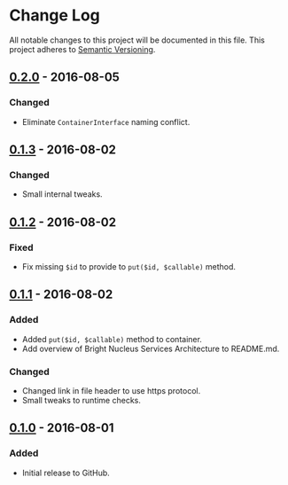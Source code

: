# Change Log
All notable changes to this project will be documented in this file.
This project adheres to [Semantic Versioning](http://semver.org/).

## [0.2.0] - 2016-08-05
### Changed
- Eliminate `ContainerInterface` naming conflict.

## [0.1.3] - 2016-08-02
### Changed
- Small internal tweaks.

## [0.1.2] - 2016-08-02
### Fixed
- Fix missing `$id` to provide to `put($id, $callable)` method.

## [0.1.1] - 2016-08-02
### Added
- Added `put($id, $callable)` method to container.
- Add overview of Bright Nucleus Services Architecture to README.md.

### Changed
- Changed link in file header to use https protocol.
- Small tweaks to runtime checks.

## [0.1.0] - 2016-08-01
### Added
- Initial release to GitHub.

[0.2.0]: https://github.com/brightnucleus/service-locator/compare/v0.1.3...v0.2.0
[0.1.3]: https://github.com/brightnucleus/service-locator/compare/v0.1.2...v0.1.3
[0.1.2]: https://github.com/brightnucleus/service-locator/compare/v0.1.1...v0.1.2
[0.1.1]: https://github.com/brightnucleus/service-locator/compare/v0.1.0...v0.1.1
[0.1.0]: https://github.com/brightnucleus/service-locator/compare/v0.0.0...v0.1.0
